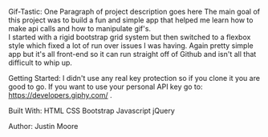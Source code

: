 Gif-Tastic:
One Paragraph of project description goes here
        The main goal of this project was to build a fun and simple app 
    that helped me learn how to make api calls and how to manipulate gif's.  
    I started with a rigid bootstrap grid system but then switched to a 
    flexbox style which fixed a lot of run over issues I was having.  Again 
    pretty simple app but it's all front-end so it can run straight off of 
    Github and isn't all that difficult to whip up.

Getting Started:
        I didn't use any real key protection so if you clone it you are good 
    to go.  If you want to use your personal API key go to:
    https://developers.giphy.com/ .

Built With:
    HTML
    CSS
    Bootstrap
    Javascript
    jQuery

Author:
Justin Moore
